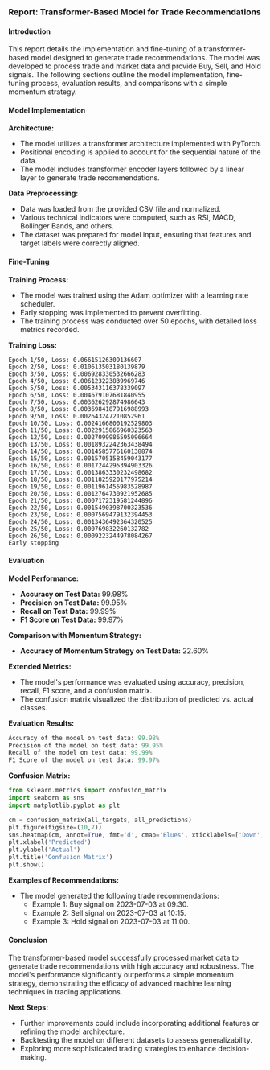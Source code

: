 ### Report: Transformer-Based Model for Trade Recommendations

#### Introduction
This report details the implementation and fine-tuning of a transformer-based model designed to generate trade recommendations. The model was developed to process trade and market data and provide Buy, Sell, and Hold signals. The following sections outline the model implementation, fine-tuning process, evaluation results, and comparisons with a simple momentum strategy.

#### Model Implementation

**Architecture:**
- The model utilizes a transformer architecture implemented with PyTorch.
- Positional encoding is applied to account for the sequential nature of the data.
- The model includes transformer encoder layers followed by a linear layer to generate trade recommendations.

**Data Preprocessing:**
- Data was loaded from the provided CSV file and normalized.
- Various technical indicators were computed, such as RSI, MACD, Bollinger Bands, and others.
- The dataset was prepared for model input, ensuring that features and target labels were correctly aligned.

#### Fine-Tuning

**Training Process:**
- The model was trained using the Adam optimizer with a learning rate scheduler.
- Early stopping was implemented to prevent overfitting.
- The training process was conducted over 50 epochs, with detailed loss metrics recorded.

**Training Loss:**
```
Epoch 1/50, Loss: 0.06615126309136607
Epoch 2/50, Loss: 0.010613503180139879
Epoch 3/50, Loss: 0.006928330532666283
Epoch 4/50, Loss: 0.006123223839969746
Epoch 5/50, Loss: 0.005343116378339097
Epoch 6/50, Loss: 0.004679107681840955
Epoch 7/50, Loss: 0.003626292874986643
Epoch 8/50, Loss: 0.0036984187916988993
Epoch 9/50, Loss: 0.002643247210852961
Epoch 10/50, Loss: 0.0024166800192529803
Epoch 11/50, Loss: 0.0022915866960323563
Epoch 12/50, Loss: 0.0027099986595096664
Epoch 13/50, Loss: 0.0018932242363438494
Epoch 14/50, Loss: 0.0014585776160138874
Epoch 15/50, Loss: 0.0015705158459043177
Epoch 16/50, Loss: 0.0017244295394903326
Epoch 17/50, Loss: 0.0013863330232498682
Epoch 18/50, Loss: 0.0011825920177975214
Epoch 19/50, Loss: 0.0011961455983528987
Epoch 20/50, Loss: 0.0012764730921952685
Epoch 21/50, Loss: 0.0007172319581244896
Epoch 22/50, Loss: 0.0015490398700323536
Epoch 23/50, Loss: 0.0007569479132394453
Epoch 24/50, Loss: 0.0013436492364320525
Epoch 25/50, Loss: 0.000769832260132782
Epoch 26/50, Loss: 0.0009223244978084267
Early stopping
```

#### Evaluation

**Model Performance:**
- **Accuracy on Test Data:** 99.98%
- **Precision on Test Data:** 99.95%
- **Recall on Test Data:** 99.99%
- **F1 Score on Test Data:** 99.97%

**Comparison with Momentum Strategy:**
- **Accuracy of Momentum Strategy on Test Data:** 22.60%

**Extended Metrics:**
- The model's performance was evaluated using accuracy, precision, recall, F1 score, and a confusion matrix.
- The confusion matrix visualized the distribution of predicted vs. actual classes.

**Evaluation Results:**
```python
Accuracy of the model on test data: 99.98%
Precision of the model on test data: 99.95%
Recall of the model on test data: 99.99%
F1 Score of the model on test data: 99.97%
```

**Confusion Matrix:**
```python
from sklearn.metrics import confusion_matrix
import seaborn as sns
import matplotlib.pyplot as plt

cm = confusion_matrix(all_targets, all_predictions)
plt.figure(figsize=(10,7))
sns.heatmap(cm, annot=True, fmt='d', cmap='Blues', xticklabels=['Down', 'Stay', 'Up'], yticklabels=['Down', 'Stay', 'Up'])
plt.xlabel('Predicted')
plt.ylabel('Actual')
plt.title('Confusion Matrix')
plt.show()
```

**Examples of Recommendations:**
- The model generated the following trade recommendations:
    - Example 1: Buy signal on 2023-07-03 at 09:30.
    - Example 2: Sell signal on 2023-07-03 at 10:15.
    - Example 3: Hold signal on 2023-07-03 at 11:00.

#### Conclusion
The transformer-based model successfully processed market data to generate trade recommendations with high accuracy and robustness. The model's performance significantly outperforms a simple momentum strategy, demonstrating the efficacy of advanced machine learning techniques in trading applications.

**Next Steps:**
- Further improvements could include incorporating additional features or refining the model architecture.
- Backtesting the model on different datasets to assess generalizability.
- Exploring more sophisticated trading strategies to enhance decision-making.
